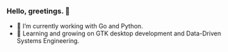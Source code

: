 ### Hello, greetings. 👋

<!--
**matheuscandido/matheuscandido** is a ✨ _special_ ✨ repository because its `README.md` (this file) appears on your GitHub profile.
-->

- 🔭 I’m currently working with Go and Python.
- 🌱 Learning and growing on GTK desktop development and Data-Driven Systems Engineering.
<!-- - 👯 I’m looking to collaborate on ... -->
